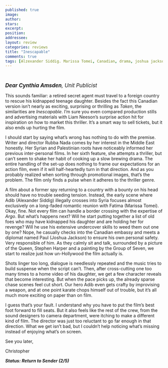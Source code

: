 ```yaml
---
published: true
image:
author: 
stars: 
excerpt: 
position: 
addressee: 
layout: review
categories: reviews
title: "Inescapable"
comments: true
tags: [Alzexander Siddig. Marissa Tomei, Canadian, drama, joshua jackson, Letters, liam neeson, rubba nadda, syria. taken]
---
```

<div><p>&nbsp;<span class="full-image-block ssNonEditable"><span><a href="/letters/2012/10/19/inescapable.html"><img src="http://static.squarespace.com/static/5005f6bcc4aa41161b33e89e/5329cf1fe4b07c068ebf74de/5329cf1fe4b07c068ebf76d5/1350654259073/Inescapable.jpg" alt="" /></a></span></span></p>
<p><em style="font-size:120%;"><strong>Dear Cynthia Amsden</strong>, Unit Publicist</em></p>
<p>This sounds familiar: a retired secret agent must travel to a foreign country to rescue his kidnapped teenage daughter. Besides the fact this Canadian version isn&rsquo;t nearly as exciting, surprising or thrilling<em> </em>as <em>Taken</em>, the similarities are <em>Inescapable</em>. I&rsquo;m sure you even compared production stills and advertising materials with Liam Neeson&rsquo;s surprise action hit for inspiration on how to market this thriller. It&rsquo;s a smart way to sell tickets, but it also ends up hurting the film.&nbsp;</p>
<p>I should start by saying what&rsquo;s wrong has nothing to do with the premise. Writer and director Rubba Nada comes by her interest in the Middle East honestly. Her Syrian and Palestinian roots have noticeably informed her previous inter-personal films. In her sixth feature, she attempts a thriller, but can&rsquo;t seem to shake her habit of cooking up a slow brewing drama. The entire handling of the set-up does nothing to frame our expectations for an action film, even if it will half-heartedly turn in that direction. And as you probably realized when sorting through promotional images, that&rsquo;s the problem. The film only finds a pulse when it adheres to the thriller genre.&nbsp;</p>
<p>A film about a former spy returning to a country with a bounty on his head should have no trouble seeding tension. Instead, the early scene where Adib (Alexander Siddig) illegally crosses into Syria focuses almost exclusively on a long-faded romantic reunion with Fatima (Marissa Tomei). Okay, fine. Not every film can handle a border crossing with the expertise of <em>Argo</em>. But what&rsquo;s happens next? Will he start putting together a list of old foes who may have kidnapped his daughter and are holding her for revenge? Will he use his extensive undercover skills to weed them out one by one? Nope, he casually checks into the Canadian embassy and meets a diplomat named Paul (Joshua Jackson) to ensure his own personal safety. Very responsible of him. As they calmly sit and talk, surrounded by a picture of the Queen, Stephen Harper and a painting by the Group of Seven, we start to realize just how un-Hollywood the film actually is.&nbsp;</p>
<p>Shots linger too long, dialogue is needlessly repeated and the music tries to build suspense when the script can&rsquo;t. Then, after cross-cutting one too many times to a home video of his daughter, we get a few character reveals that become interesting. But when the pace picks up, the already sparse chase scenes feel cut short. Our hero Adib even gets crafty by improvising a weapon, and at one point karate chops himself out of trouble, but it&rsquo;s all much more exciting on paper than on film.</p>
<p>I guess that&rsquo;s your fault. I understand why you have to put the film&rsquo;s best foot forward to fill seats. But it also feels like the rest of the crew, from the sound designers to camera department, were itching to make a different kind of film. The director was just too reluctant to go far enough in that direction. What we get isn&rsquo;t bad, but I couldn&rsquo;t help noticing what&rsquo;s missing instead of enjoying what&rsquo;s on screen.</p>
<p>See you later,</p>
<p>Christopher</p>
<p><strong><em>Status: Return to Sender (2/5)</em></strong></p></div>
